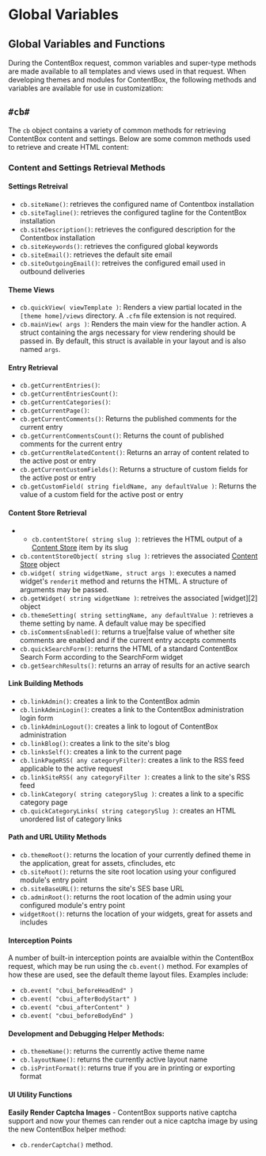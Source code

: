 # Global Variables

## Global Variables and Functions

During the ContentBox request, common variables and super-type methods are made available to all templates and views used in that request. When developing themes and modules for ContentBox, the following methods and variables are available for use in customization:

## `#cb#`

The `cb` object contains a variety of common methods for retrieving ContentBox content and settings. Below are some common methods used to retrieve and create HTML content:

### Content and Settings Retrieval Methods

#### Settings Retreival

* `cb.siteName()`: retrieves the configured name of Contentbox installation
* `cb.siteTagline()`: retrieves the configured tagline for the ContentBox installation
* `cb.siteDescription()`: retrieves the configured description for the Contentbox installation
* `cb.siteKeywords()`: retrieves the configured global keywords
* `cb.siteEmail()`: retrieves the default site email
* `cb.siteOutgoingEmail()`: retreives the configured email used in outbound deliveries

#### Theme Views

* `cb.quickView( viewTemplate )`: Renders a view partial located in the `[theme home]/views` directory.  A `.cfm` file extension is not required.
* `cb.mainView( args )`: Renders the main view for the handler action.  A struct containing the args necessary for view rendering should be passed in.  By default, this struct is available in your layout and is also named `args`.

#### Entry Retrieval

* `cb.getCurrentEntries()`:
* `cb.getCurrentEntriesCount()`:
* `cb.getCurrentCategories()`:
* `cb.getCurrentPage()`:
* `cb.getCurrentComments()`: Returns the published comments for the current entry
* `cb.getCurrentCommentsCount()`: Returns the count of published comments for the current entry
* `cb.getCurrentRelatedContent()`: Returns an array of content related to the active post or entry
* `cb.getCurrentCustomFields()`: Returns a structure of custom fields for the active post or entry
* `cb.getCustomField( string fieldName, any defaultValue )`: Returns the value of a custom field for the active post or entry

#### Content Store Retrieval

* * `cb.contentStore( string slug )`: retrieves the HTML output of a [Content Store](https://github.com/ortus/contentbox-modular-cms/tree/76cb63aa894e4f019c2d324f6bfb86f8d0142a92/content/using/managers/contentstore.html) item by its slug
* `cb.contentStoreObject( string slug )`: retrieves the associated [Content Store](https://github.com/ortus/contentbox-modular-cms/tree/76cb63aa894e4f019c2d324f6bfb86f8d0142a92/content/using/managers/contentstore.html) object
* `cb.widget( string widgetName, struct args )`: executes a named widget's `renderit` method and returns the HTML.  A structure of arguments may be passed.
* `cb.getWidget( string widgetName )`: retreives the associated \[widget\]\[2\] object
* `cb.themeSetting( string settingName, any defaultValue )`: retrieves a theme setting by name. A default value may be specified
* `cb.isCommentsEnabled()`: returns a true\|false value of whether site comments are enabled and if the current entry accepts comments
* `cb.quickSearchForm()`: returns the HTML of a standard ContentBox Search Form according to the SearchForm widget
* `cb.getSearchResults()`: returns an array of results for an active search

#### Link Building Methods

* `cb.linkAdmin()`: creates a link to the ContentBox admin
* `cb.linkAdminLogin()`: creates a link to the ContentBox administration login form
* `cb.linkAdminLogout()`: creates a link to logout of ContentBox administration
* `cb.linkBlog()`: creates a link to the site's blog
* `cb.linksSelf()`: creates a link to the current page
* `cb.linkPageRSS( any categoryFilter)`: creates a link to the RSS feed applicable to the active request
* `cb.linkSiteRSS( any categoryFilter )`: creates a link to the site's RSS feed
* `cb.linkCategory( string categorySlug )`: creates a link to a specific category page
* `cb.quickCategoryLinks( string categorySlug )`: creates an HTML unordered list of category links

#### Path and URL Utility Methods

* `cb.themeRoot()`: returns the location of your currently defined theme in the application, great for assets, cfincludes, etc
* `cb.siteRoot()`: returns the site root location using your configured module's entry point
* `cb.siteBaseURL()`: returns the site's SES base URL
* `cb.adminRoot()`: returns the root location of the admin using your configured module's entry point
* `widgetRoot()`: returns the location of your widgets, great for assets and includes

#### Interception Points

A number of built-in interception points are avaialble within the ContentBox request, which may be run using the `cb.event()` method. For examples of how these are used, see the default theme layout files. Examples include:

* `cb.event( "cbui_beforeHeadEnd" )`
* `cb.event( "cbui_afterBodyStart" )`
* `cb.event( "cbui_afterContent" )`
* `cb.event( "cbui_beforeBodyEnd" )`

#### Development and Debugging Helper Methods:

* `cb.themeName()`: returns the currently active theme name
* `cb.layoutName()`: returns the currently active layout name 
* `cb.isPrintFormat()`: returns true if you are in printing or exporting format

#### UI Utility Functions

**Easily Render Captcha Images** - ContentBox supports native captcha support and now your themes can render out a nice captcha image by using the new ContentBox helper method:

* `cb.renderCaptcha()` method.

